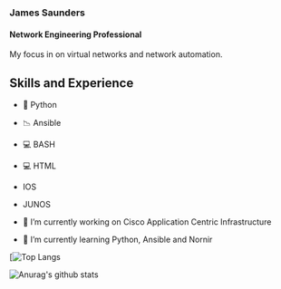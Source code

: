 ### James Saunders
#### Network Engineering Professional
My focus in on virtual networks and network automation.

## Skills and Experience
- 🐍 Python
- 📉 Ansible
- 💻 BASH
- 💻 HTML
- IOS
- JUNOS

- 🔭 I’m currently working on Cisco Application Centric Infrastructure
 
- 🌱 I’m currently learning Python, Ansible and Nornir 


[![Top Langs](https://github-readme-stats.vercel.app/api/top-langs/?username=jpsaunders&langs_count=8theme=midnight-purple)

![Anurag's github stats](https://github-readme-stats.vercel.app/api?username=jpsaunders&show_icons=true&theme=midnight-purple)

